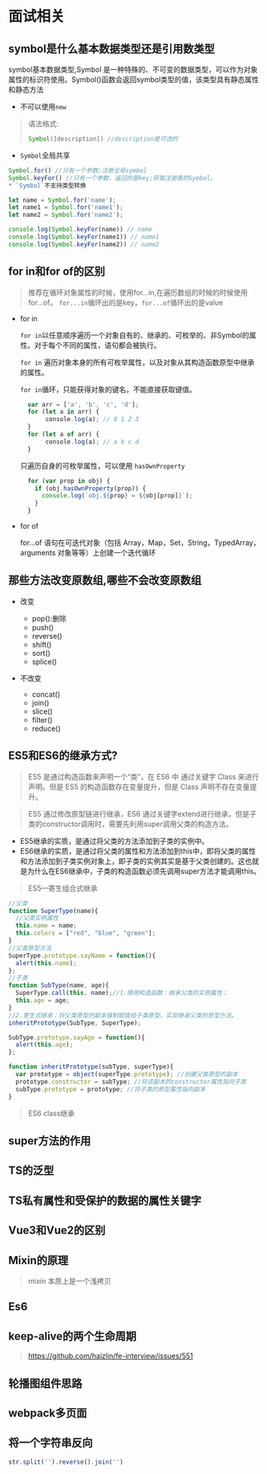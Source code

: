 # 面试相关

## symbol是什么基本数据类型还是引用数类型
  symbol基本数据类型,Symbol 是一种特殊的、不可变的数据类型，可以作为对象属性的标识符使用。Symbol()函数会返回symbol类型的值，该类型具有静态属性和静态方法
  * 不可以使用`new`
  >语法格式: 
  >```js
  >Symbol([description]) //description是可选的
  >```
  * `Symbol`全局共享
  ```js
  Symbol.for() //只有一个参数;注册全局symbol
  Symbol.keyFor() //只有一个参数，返回的是key;获取注册表的Symbol。
  * `Symbol`不支持类型转换

  let name = Symbol.for('name');
  let name1 = Symbol.for('name1');
  let name2 = Symbol.for('name2');

  console.log(Symbol.keyFor(name)) // name
  console.log(Symbol.keyFor(name1)) // name1
  console.log(Symbol.keyFor(name2)) // name2
  ```
## for in和for of的区别
>推荐在循环对象属性的时候，使用for...in,在遍历数组的时候的时候使用for...of。
>`for...in`循环出的是key，`for...of`循环出的是value
  * for in

    `for in`以任意顺序遍历一个对象自有的、继承的、可枚举的、非Symbol的属性。对于每个不同的属性，语句都会被执行。  

    `for in` 遍历对象本身的所有可枚举属性，以及对象从其构造函数原型中继承的属性。

    `for in`循环，只能获得对象的键名，不能直接获取键值。
    
    ```js
      var arr = ['a', 'b', 'c', 'd'];
      for (let a in arr) {
           console.log(a); // 0 1 2 3
      }
      for (let a of arr) {
           console.log(a); // a b c d
      }
    ```

    只遍历自身的可枚举属性，可以使用 `hasOwnProperty`

    ```js
      for (var prop in obj) {
        if (obj.hasOwnProperty(prop)) {
          console.log(`obj.${prop} = ${obj[prop]}`);
        } 
      }
    ```

  * for of

    for...of 语句在可迭代对象（包括 Array，Map，Set，String，TypedArray，arguments 对象等等）上创建一个迭代循环



## 那些方法改变原数组,哪些不会改变原数组  
  * 改变
    * pop():删除 
    * push() 
    * reverse()
    * shift()
    * sort()
    * splice()
  
  * 不改变
    * concat()
    * join()
    * slice()
    * filter()
    * reduce() 
  
## ES5和ES6的继承方式?
>ES5 是通过构造函数来声明一个“类”，在 ES6 中 通过关键字 Class 来进行声明。但是 ES5 的构造函数存在变量提升，但是 Class 声明不存在变量提升。

>ES5 通过修改原型链进行继承，ES6 通过关键字extend进行继承，但是子类的constructor调用时，需要先利用super调用父类的构造方法。

  * ES5继承的实质，是通过将父类的方法添加到子类的实例中。
  * ES6继承的实质，是通过将父类的属性和方法添加到this中，即将父类的属性和方法添加到子类实例对象上，即子类的实例其实是基于父类创建的。这也就是为什么在ES6继承中，子类的构造函数必须先调用super方法才能调用this。

>ES5—寄生组合式继承
  ```js
//父类
function SuperType(name){
    //父类实例属性
    this.name = name;
    this.colors = ["red", "blue", "green"];
}
//父类原型方法
SuperType.prototype.sayName = function(){
    alert(this.name);
};
//子类
function SubType(name, age){
    SuperType.call(this, name);//1.借用构造函数：继承父类的实例属性；
    this.age = age;
}
//2.寄生式继承：将父类原型的副本强制赋值给子类原型，实现继承父类的原型方法。
inheritPrototype(SubType, SuperType);

SubType.prototype.sayAge = function(){
    alert(this.age);
};

function inheritPrototype(subType, superType){
    var prototype = object(superType.prototype); //创建父类原型的副本
    prototype.constructor = subType; //将该副本的constructor属性指向子类
    subType.prototype = prototype; //将子类的原型属性指向副本
}
  ```

>ES6 class继承
## super方法的作用
## TS的泛型
## TS私有属性和受保护的数据的属性关键字
## Vue3和Vue2的区别
## Mixin的原理
  >mixin 本质上是一个浅拷贝
## Es6
## keep-alive的两个生命周期
> https://github.com/haizlin/fe-interview/issues/551
## 轮播图组件思路
## webpack多页面
## 将一个字符串反向
```js
str.split('').reverse().join('')
```